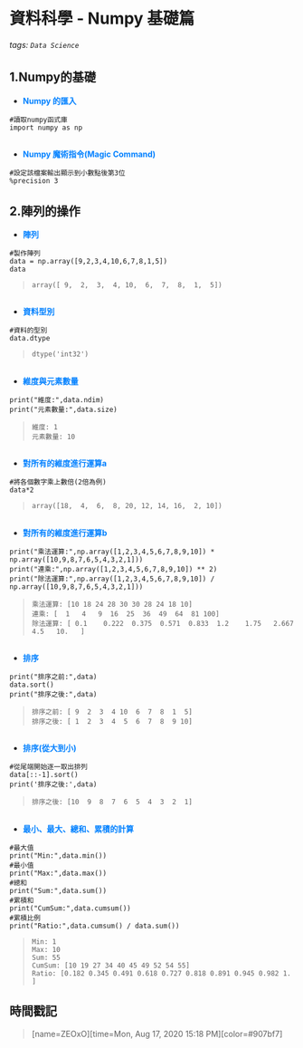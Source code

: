 # 資料科學 - Numpy 基礎篇

###### tags: `Data Science`

## 1.Numpy的基礎

* <font color="#0080FF">**Numpy 的匯入**</font>

```python=
#讀取numpy函式庫
import numpy as np
```
##
* <font color="#0080FF">**Numpy 魔術指令(Magic Command)**</font>

```python=+
#設定該檔案輸出顯示到小數點後第3位
%precision 3
```

## 2.陣列的操作

* <font color="#0080FF">**陣列**</font>

```python=+
#製作陣列
data = np.array([9,2,3,4,10,6,7,8,1,5])
data
```

> ```array([ 9,  2,  3,  4, 10,  6,  7,  8,  1,  5])```
##
* <font color="#0080FF">**資料型別**</font>

```python=+
#資料的型別
data.dtype
```

> ```dtype('int32')```
##
* <font color="#0080FF">**維度與元素數量**</font>

```python=+
print("維度:",data.ndim)
print("元素數量:",data.size)
```

> ```維度: 1 ```</br>
> ```元素數量: 10```
##
* <font color="#0080FF">**對所有的維度進行運算a**</font>

```python=+
#將各個數字乘上數倍(2倍為例)
data*2
```

> ```array([18,  4,  6,  8, 20, 12, 14, 16,  2, 10])```
## 
* <font color="#0080FF">**對所有的維度進行運算b**</font>
```python=+
print("乘法運算:",np.array([1,2,3,4,5,6,7,8,9,10]) * np.array([10,9,8,7,6,5,4,3,2,1]))
print("連乘:",np.array([1,2,3,4,5,6,7,8,9,10]) ** 2)
print("除法運算:",np.array([1,2,3,4,5,6,7,8,9,10]) / np.array([10,9,8,7,6,5,4,3,2,1]))
```

> ```乘法運算: [10 18 24 28 30 30 28 24 18 10]```</br>
> ```連乘: [  1   4   9  16  25  36  49  64  81 100]```</br>
> ```除法運算: [ 0.1    0.222  0.375  0.571  0.833  1.2    1.75   2.667  4.5   10.   ]```
##
* <font color="#0080FF">**排序**</font>

```python=+
print("排序之前:",data)
data.sort()
print("排序之後:",data)
```

> ```排序之前: [ 9  2  3  4 10  6  7  8  1  5]```</br>
> ```排序之後: [ 1  2  3  4  5  6  7  8  9 10]```

##
* <font color="#0080FF">**排序(從大到小)**</font>
```python=+
#從尾端開始逐一取出排列
data[::-1].sort()
print('排序之後:',data)
```
> ```排序之後: [10  9  8  7  6  5  4  3  2  1]```

##
* <font color="#0080FF">**最小、最大、總和、累積的計算**</font>
```python=+
#最大值
print("Min:",data.min())
#最小值
print("Max:",data.max())
#總和
print("Sum:",data.sum())
#累積和
print("CumSum:",data.cumsum())
#累積比例
print("Ratio:",data.cumsum() / data.sum())
```
> ```Min: 1``` </br>
> ```Max: 10``` </br>
> ```Sum: 55``` </br>
> ```CumSum: [10 19 27 34 40 45 49 52 54 55]``` </br>
> ```Ratio: [0.182 0.345 0.491 0.618 0.727 0.818 0.891 0.945 0.982 1.   ]``` </br>


## 時間戳記
> [name=ZEOxO][time=Mon, Aug 17, 2020 15:18 PM][color=#907bf7]